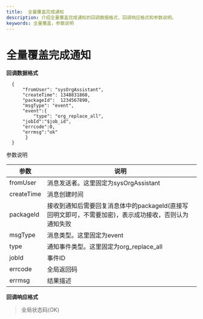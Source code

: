 ```yaml
---
title:  全量覆盖完成通知
description: 介绍全量覆盖完成通知的回调数据格式、回调响应格式和参数说明。
keywords: 全量覆盖，参数说明
---
```


# 全量覆盖完成通知

**回调数据格式**

```
  {
      "fromUser": "sysOrgAssistant",
      "createTime": 1348831860,
      "packageId":  1234567890,
      "msgType": "event",
      "event":{
          "type": "org_replace_all",
	  "jobId":"$job_id",
	  "errcode":0,
	  "errmsg":"ok"
       }
  }
```

参数说明

| 参数       | 说明                                                         |
| ---------- | ------------------------------------------------------------ |
| fromUser   | 消息发送者。这里固定为sysOrgAssistant                        |
| createTime | 消息创建时间                                                 |
| packageId  | 接收到通知后需要回复消息体中的packageId(直接写回明文即可，不需要加密)，表示成功接收，否则认为通知失败 |
| msgType    | 消息类型。这里固定为event                                    |
| type       | 通知事件类型。这里固定为org_replace_all                      |
| jobId      | 事件ID                                                       |
| errcode    | 全局返回码                                                   |
| errmsg     | 结果描述                                                     |

**回调响应格式**

> 全局状态码(OK)